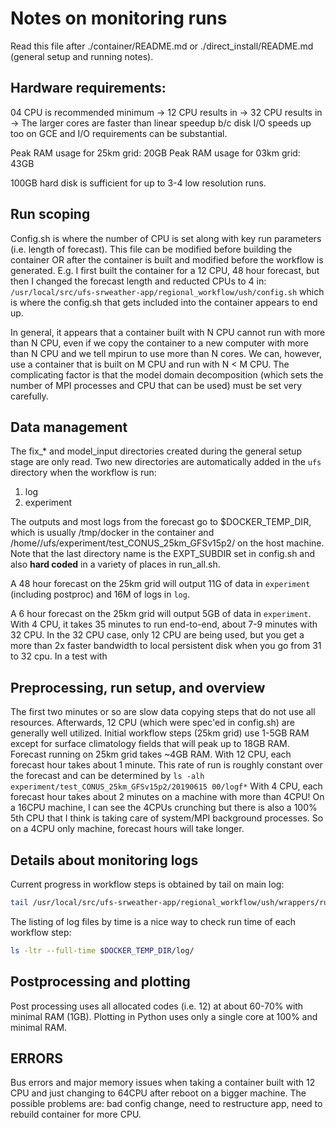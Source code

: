 # Notes on monitoring runs

Read this file after ./container/README.md or
./direct_install/README.md (general setup and running notes).

## Hardware requirements:

04 CPU is recommended minimum ->
12 CPU results in ->
32 CPU results in ->
The larger cores are faster than linear speedup
b/c disk I/O speeds up too on GCE and I/O requirements
can be substantial.

Peak RAM usage for 25km grid: 20GB
Peak RAM usage for 03km grid: 43GB

100GB hard disk is sufficient for up to 3-4 low resolution runs.


## Run scoping

Config.sh is where the number of CPU is set along with key run
parameters (i.e. length of forecast).  This file can be modified
before building the container OR after the container is built and
modified before the workflow is generated.  E.g. I first built the
container for a 12 CPU, 48 hour forecast, but then I changed the
forecast length and reducted CPUs to 4 in:
`/usr/local/src/ufs-srweather-app/regional_workflow/ush/config.sh`
which is where the config.sh that gets included into the container
appears to end up.

In general, it appears that a container built with N CPU cannot
run with more than N CPU, even if we copy the container to a new
computer with more than N CPU and we tell mpirun to use more than
N cores.  We can, however, use a container that is built on M CPU
and run with N < M CPU.  The complicating factor is that the
model domain decomposition (which sets the number of MPI
processes and CPU that can be used) must be set very carefully.

## Data management

The fix_* and model_input directories created during
the general setup stage are only read.
Two new directories are automatically added in the
`ufs` directory when the
workflow is run:
1. log
2. experiment

The outputs and most logs from the forecast go to
$DOCKER_TEMP_DIR, which is usually /tmp/docker in
the container and /home/<user>/ufs/experiment/test_CONUS_25km_GFSv15p2/
on the host machine.  Note that the last directory
name is the EXPT_SUBDIR set in config.sh and also
**hard coded** in a variety of places in run_all.sh.

A 48 hour forecast on the 25km grid will output
11G of data in `experiment` (including postproc)
and 16M of logs in `log`.

A 6 hour forecast on the 25km grid will output
5GB of data in `experiment`.  With 4 CPU, it
takes 35 minutes to run end-to-end, about 7-9
minutes with 32 CPU.  In the 32 CPU case,
only 12 CPU are being used, but you get a
more than 2x faster bandwidth to local persistent
disk when you go from 31 to 32 cpu.  In a test
with 

## Preprocessing, run setup, and overview

The first two minutes or so are slow data copying steps that
do not use all resources. Afterwards, 12 CPU (which were spec'ed
in config.sh) are generally well utilized.  Initial
workflow steps (25km grid) use 1-5GB RAM except for surface
climatology fields that will peak up to 18GB RAM.
Forecast running on 25km grid takes ~4GB RAM.
With 12 CPU, each forecast hour takes about 1 minute.  This
rate of run is roughly constant over the forecast and
can be determined by `ls -alh experiment/test_CONUS_25km_GFSv15p2/20190615
00/logf*`
With 4 CPU, each forecast hour takes about 2 minutes on a machine with
more than 4CPU!  On a 16CPU machine, I can see the 4CPUs crunching but
there is also a 100% 5th CPU that I think is taking care of system/MPI
background processes.  So on a 4CPU only machine, forecast hours will
take longer.


## Details about monitoring logs

Current progress in workflow steps is obtained by tail on main log:
```bash
tail /usr/local/src/ufs-srweather-app/regional_workflow/ush/wrappers/run_all.log
```

The listing of log files by time is a nice way to check
run time of each workflow step:
```bash
ls -ltr --full-time $DOCKER_TEMP_DIR/log/
```

## Postprocessing and plotting

Post processing uses all allocated codes (i.e. 12) at about 60-70% with minimal RAM (1GB).
Plotting in Python uses only a single core at 100% and minimal RAM.

## ERRORS

Bus errors and major memory issues when taking a container built with 12 CPU and just changing to 64CPU after reboot on a bigger machine. The possible problems are: bad config change, need to restructure app, need to rebuild container for more CPU.